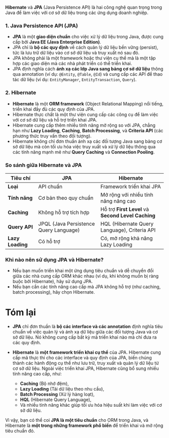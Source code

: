 **Hibernate** và **JPA** (Java Persistence API) là hai công nghệ quan trọng trong Java để làm việc với cơ sở dữ liệu trong các ứng dụng doanh nghiệp.

### 1. Java Persistence API (JPA)
- **JPA** là một **giao diện chuẩn** cho việc xử lý dữ liệu trong Java, được cung cấp bởi **Java EE (Java Enterprise Edition)**.
- JPA chỉ là **bộ các quy định** về cách quản lý dữ liệu bền vững (persist), tức là lưu trữ dữ liệu vào cơ sở dữ liệu và truy xuất nó sau đó. 
- JPA không phải là một framework hoặc thư viện cụ thể mà là một tập hợp các giao diện mà các nhà phát triển có thể triển khai.
- JPA định nghĩa cách **ánh xạ các lớp Java sang bảng cơ sở dữ liệu** thông qua annotation (ví dụ: `@Entity`, `@Table`, `@Id`) và cung cấp các API để thao tác dữ liệu (ví dụ: `EntityManager`, `EntityTransaction`, `Query`).

### 2. Hibernate
- **Hibernate** là một **ORM framework** (Object Relational Mapping) nổi tiếng, triển khai đầy đủ các quy định của JPA.
- Hibernate thực chất là một thư viện cung cấp các công cụ để làm việc với cơ sở dữ liệu và hỗ trợ triển khai JPA.
- Hibernate cung cấp thêm nhiều tính năng mở rộng so với JPA, chẳng hạn như **Lazy Loading**, **Caching**, **Batch Processing**, và **Criteria API** (các phương thức truy vấn theo đối tượng).
- Hibernate không chỉ đơn thuần ánh xạ các đối tượng Java sang bảng cơ sở dữ liệu mà còn tối ưu hóa việc truy xuất và xử lý dữ liệu thông qua các tính năng mạnh mẽ như **Query Caching** và **Connection Pooling**.

### So sánh giữa Hibernate và JPA

| Tiêu chí        | JPA                                | Hibernate                           |
|-----------------|------------------------------------|-------------------------------------|
| **Loại**        | API chuẩn                          | Framework triển khai JPA            |
| **Tính năng**   | Cơ bản theo quy chuẩn              | Mở rộng với nhiều tính năng nâng cao|
| **Caching**     | Không hỗ trợ tích hợp              | Hỗ trợ **First Level** và **Second Level Caching** |
| **Query API**   | JPQL (Java Persistence Query Language) | HQL (Hibernate Query Language), Criteria API |
| **Lazy Loading**| Có hỗ trợ                          | Có, mở rộng khả năng Lazy Loading   |

### Khi nào nên sử dụng JPA và Hibernate?

- Nếu bạn muốn triển khai một ứng dụng tiêu chuẩn và dễ chuyển đổi giữa các nhà cung cấp ORM khác nhau (ví dụ, khi không muốn bị ràng buộc bởi Hibernate), hãy sử dụng JPA.
- Nếu bạn cần các tính năng cao cấp mà JPA không hỗ trợ (như caching, batch processing), hãy chọn Hibernate.

# Tóm lại

- **JPA** chỉ đơn thuần là **bộ các interface và các annotation** định nghĩa tiêu chuẩn về việc quản lý và ánh xạ dữ liệu giữa các đối tượng Java và cơ sở dữ liệu. Nó không cung cấp bất kỳ mã triển khai nào mà chỉ đưa ra các quy định.
  
- **Hibernate** là **một framework triển khai cụ thể** của JPA. Hibernate cung cấp mã thực thi cho các interface và quy định của JPA, biến chúng thành các hành động cụ thể như lưu trữ, truy xuất và quản lý dữ liệu từ cơ sở dữ liệu. Ngoài việc triển khai JPA, Hibernate cũng bổ sung nhiều tính năng cao cấp, như:
  - **Caching** (Bộ nhớ đệm),
  - **Lazy Loading** (Tải dữ liệu theo nhu cầu),
  - **Batch Processing** (Xử lý hàng loạt),
  - **HQL** (Hibernate Query Language),
  - Và nhiều tính năng khác giúp tối ưu hóa hiệu suất khi làm việc với cơ sở dữ liệu.

Vì vậy, bạn có thể coi **JPA là một tiêu chuẩn** cho ORM trong Java, và Hibernate là **một trong những framework phổ biến** để triển khai và mở rộng tiêu chuẩn đó.
